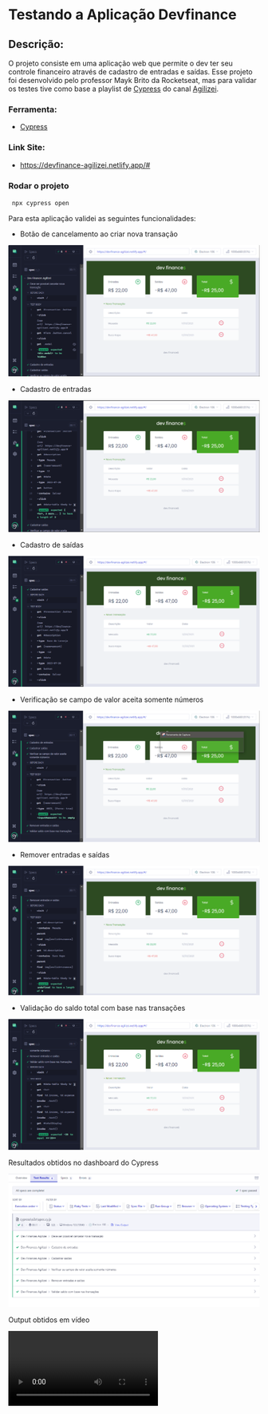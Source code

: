 # Testando a Aplicação Devfinance

## Descrição:
O projeto consiste em uma aplicação web que permite o dev ter seu controle financeiro através de cadastro de entradas e saídas.
Esse projeto foi desenvolvido pelo professor Mayk Brito da Rocketseat, mas para validar os testes tive como base a playlist de [Cypress](https://www.youtube.com/playlist?list=PLnUo-Rbc3jjztMO4K8b-px4NE-630VNKY) do canal [Agilizei](https://www.youtube.com/@Agilizei).

### Ferramenta:
- [Cypress](https://www.cypress.io/)

### Link Site:
- https://devfinance-agilizei.netlify.app/#

### Rodar o projeto
```bash
 npx cypress open
```
Para esta aplicação validei as seguintes funcionalidades:
- Botão de cancelamento ao criar nova transação

![Cancelamento de Transações](./cypress/img/cancelarTransacao.PNG)

- Cadastro de entradas

![Cadastro de Entradas](./cypress/img/cadastroDeEntradas.PNG)

- Cadastro de saídas

![Cadastro de Saídas](./cypress/img/cadastroDeSaidas.PNG)

- Verificação se campo de valor aceita somente números

![Validação do Campo de Valor](./cypress/img/campoValor.PNG)

- Remover entradas e saídas

![Remover Entradas e Saídas](./cypress/img/removerEntradasESaidas.PNG)

- Validação do saldo total com base nas transações

![Validação do Saldo Total](./cypress/img/validarSaldos.PNG)

Resultados obtidos no dashboard do Cypress

![Resultados no Dashboard](/Cypress-Testing/cypress/img/ExeceucaoTestes.PNG)

Output obtidos em vídeo

![Execução dos Testes](/cypress/videos/output.mp4)